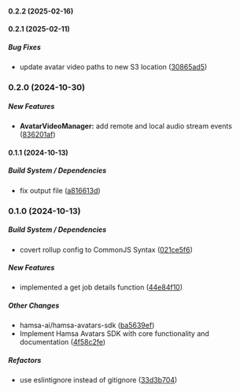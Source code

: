 #### 0.2.2 (2025-02-16)

#### 0.2.1 (2025-02-11)

##### Bug Fixes

*  update avatar video paths to new S3 location ([30865ad5](https://github.com/hamsa-ai/avatars-sdk/commit/30865ad537fa44bbd445027ec645928a8f6e11ea))

### 0.2.0 (2024-10-30)

##### New Features

* **AvatarVideoManager:**  add remote and local audio stream events ([836201af](https://github.com/hamsa-ai/avatars-sdk/commit/836201af2f1b1f1a133f0ac4eda638b8a30e01d9))

#### 0.1.1 (2024-10-13)

##### Build System / Dependencies

* fix output file ([a816613d](https://github.com/hamsa-ai/avatars-sdk/commit/a816613d7d490aa428d53563635979cb39209c2c))

### 0.1.0 (2024-10-13)

##### Build System / Dependencies

* covert rollup config to CommonJS Syntax ([021ce5f6](https://github.com/hamsa-ai/avatars-sdk/commit/021ce5f661cd967c8aaa62d5a6528346e60bd8ae))

##### New Features

* implemented a get job details function ([44e84f10](https://github.com/hamsa-ai/avatars-sdk/commit/44e84f103edf2d4131888c4b86bd6a2fea60a3b5))

##### Other Changes

* hamsa-ai/hamsa-avatars-sdk ([ba5639ef](https://github.com/hamsa-ai/avatars-sdk/commit/ba5639ef5e5a2067cd046a75f9234931a00bc5c2))
* Implement Hamsa Avatars SDK with core functionality and documentation ([4f58c2fe](https://github.com/hamsa-ai/avatars-sdk/commit/4f58c2feeca1fb0f329e412c5fd894314ddf0cf8))

##### Refactors

* use eslintignore instead of gitignore ([33d3b704](https://github.com/hamsa-ai/avatars-sdk/commit/33d3b704f51eef9e09a5155d3db6d2e1d59e75c9))
